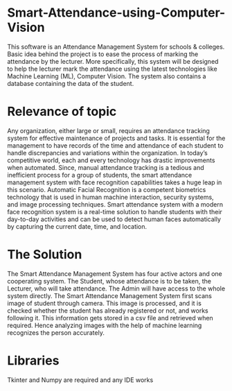# Smart-Attendance-using-Computer-Vision

This software is an Attendance Management System for schools & colleges. Basic idea behind the project is to ease the process of marking the attendance by the lecturer. More specifically, this system will be designed to help the lecturer mark the attendance using the latest technologies like Machine Learning (ML), Computer Vision. The system also contains a database containing the data of the student.

# Relevance of topic

Any organization, either large or small, requires an attendance tracking system for effective maintenance of projects and tasks. It is essential for the management to have records of the time and attendance of each student to handle discrepancies and variations within the organization. In today’s competitive world, each and every technology has drastic improvements when automated. Since, manual attendance tracking is a tedious and inefficient process for a group of students, the smart attendance management system with face recognition capabilities takes a huge leap in this scenario. Automatic Facial Recognition is a competent biometrics technology that is used in human machine interaction, security systems, and image processing techniques. Smart attendance system with a modern face recognition system is a real-time solution to handle students with their day-to-day activities and can be used to detect human faces automatically by capturing the current date, time, and location.

# The Solution

The Smart Attendance Management System has four active actors and one cooperating system. The Student, whose attendance is to be taken, the Lecturer, who will take attendance. The Admin will have access to the whole system directly. The Smart Attendance Management System first scans image of student through camera. This image is processed, and it is checked whether the student has already registered or not, and works following it. This information gets stored in a csv file and retrieved when required. Hence analyzing images with the help of machine learning recognizes the person accurately.

# Libraries
Tkinter and Numpy are required and any IDE works

